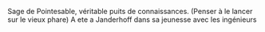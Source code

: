 Sage de Pointesable, véritable puits de connaissances. (Penser à le lancer sur le vieux phare)
A ete a Janderhoff dans sa jeunesse avec les ingénieurs